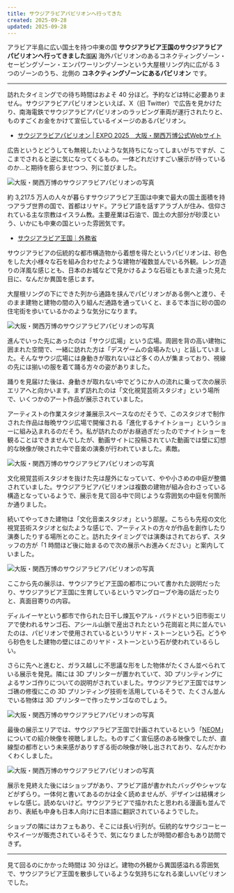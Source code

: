 ```yaml
---
title: サウジアラビアパビリオンへ行ってきた
created: 2025-09-28
updated: 2025-09-28
---
```


アラビア半島に広い国土を持つ中東の国 **サウジアラビア王国のサウジアラビアパビリオンへ行ってきました🇸🇦** 海外パビリオンのあるコネクティングゾーン・セービングゾーン・エンパワーリングゾーンという大屋根リング内に広がる 3 つのゾーンのうち、北側の **コネクティングゾーンにあるパビリオン** です。

---

訪れたタイミングでの待ち時間はおよそ 40 分ほど。予約などは特に必要ありません。サウジアラビアパビリオンといえば、X（旧 Twitter）で広告を見かけたり、南海電鉄でサウジアラビアパビリオンのラッピング車両が運行されたりと、ものすごくお金をかけて宣伝しているイメージのあるパビリオン。

- [サウジアラビアパビリオン | EXPO 2025　大阪・関西万博公式Webサイト](https://www.expo2025.or.jp/official-participant/saudi-arabia/)

広告というとどうしても無視したいような気持ちになってしまいがちですが、ここまでされると逆に気になってくるもの。一体どれだけすごい展示が待っているのか…と期待を膨らませつつ、列に並びました。

![大阪・関西万博のサウジアラビアパビリオンの写真](cb8bf164-8abf-4c7b-4c07-6d94b1bf9b00)

約 3,217.5 万人の人々が暮らすサウジアラビア王国は中東で最大の国土面積を持つアラブ世界の国で、首都はリヤド。アラビア語を話すアラブ人が住み、信仰されている主な宗教はイスラム教。主要産業は石油で、国土の大部分が砂漠という、いかにも中東の国といった雰囲気です。

- [サウジアラビア王国｜外務省](https://www.mofa.go.jp/mofaj/area/saudi/index.html)

サウジアラビアの伝統的な都市構造物から着想を得たというパビリオンは、砂色をした大小様々な石を組み合わせたような建物が複数並んでいる外観。レンガ造りの洋風な感じとも、日本のお城などで見かけるような石垣ともまた違った見た目に、なんだか異国を感じます。

大屋根リングの下にできた列から通路を挟んでパビリオンがある側へと渡り、そのまま建物と建物の間の入り組んだ通路を通っていくと、まるで本当に砂の国の住宅街を歩いているかのような気分になります。

![大阪・関西万博のサウジアラビアパビリオンの写真](d2052630-b8e1-4bd4-5569-ab5a1b9c6900)

進んでいった先にあったのは「サウジ広場」という広場。周囲を背の高い建物に囲まれた空間で、一緒に訪れた方は「デスゲームの会場みたい」と話していました。そんなサウジ広場には身動きが取れないほど多くの人が集まっており、視線の先には揃いの服を着て踊る方々の姿がありました。

踊りを見届けた後は、身動きが取れない中でどうにか人の流れに乗って次の展示エリアへと向かいます。まず訪れたのは「文化視覚芸術スタジオ」という場所で、いくつかのアート作品が展示されていました。

アーティストの作業スタジオ兼展示スペースなのだそうで、このスタジオで制作された作品は毎晩サウジ広場で開催される「進化するナイトショー」というショーに組み込まれるのだそう。私が訪れたのがお昼過ぎだったのでナイトショーを観ることはできませんでしたが、動画サイトに投稿されていた動画では壁に幻想的な映像が映された中で音楽の演奏が行われていました。素敵。

![大阪・関西万博のサウジアラビアパビリオンの写真](4e7e1558-3b9e-419e-f87c-77b043fb8d00)

文化視覚芸術スタジオを抜けた先は屋外になっていて、やや小さめの中庭が整備されていました。サウジアラビアパビリオンは複数の建物が組み合わさっている構造となっているようで、展示を見て回る中で同じような雰囲気の中庭を何箇所か通りました。

続いてやってきた建物は「文化音楽スタジオ」という部屋。こちらも先程の文化視覚芸術スタジオと似たような感じで、アーティストの方々が作品を創作したり演奏したりする場所とのこと。訪れたタイミングでは演奏はされておらず、スタッフの方が「1 時間ほど後に始まるので次の展示へお進みください」と案内していました。

![大阪・関西万博のサウジアラビアパビリオンの写真](91260c1f-a198-44d0-6ca1-41e65471b400)

ここから先の展示は、サウジアラビア王国の都市について書かれた説明だったり、サウジアラビア王国に生育しているというマングローブや海の話だったりと、真面目寄りの内容。

ディルイーヤという都市で作られた日干し煉瓦やアル・バラドという旧市街エリアで使われるサンゴ石、アシール山脈で産出されたという花崗岩と共に並んでいたのは、パビリオンで使用されているというリヤド・ストーンという石。どうやら砂色をした建物の壁にはこのリヤド・ストーンという石が使われているらしい。

さらに先へと進むと、ガラス越しに不思議な形をした物体がたくさん並べられている展示を発見。隣には 3D プリンターが置かれていて、3D プリンティングによるサンゴ作りについての説明がされていました。サウジアラビア王国ではサンゴ礁の修復にこの 3D プリンティング技術を活用しているそうで、たくさん並んでいる物体は 3D プリンターで作ったサンゴなのでしょう。

![大阪・関西万博のサウジアラビアパビリオンの写真](7c35a047-911e-4bf9-7bea-d6cf0ff34f00)

最後の展示エリアでは、サウジアラビア王国で計画されているという「[NEOM](https://www.neom.com/en-us)」についての紹介映像を視聴しました。ものすごく宣伝感のある映像でしたが、直線型の都市という未来感がありすぎる街の映像が映し出されており、なんだかわくわくしました。

![大阪・関西万博のサウジアラビアパビリオンの写真](49e19d53-e8f3-4eaf-3217-c6e888d64000)

展示を見終えた後にはショップがあり、アラビア語が書かれたバッグやシャツなどがずらり。一体何と書いてあるのかは全く読めませんが、デザインは結構オシャレな感じ。読めないけど。サウジアラビアで描かれたと思われる漫画も並んでおり、表紙も中身も日本人向けに日本語に翻訳されているようでした。

ショップの隣にはカフェもあり、そこには長い行列が。伝統的なサウジコーヒーやスイーツが販売されているそうで、気になりましたが時間の都合もあり訪問できず。

---

見て回るのにかかった時間は 30 分ほど。建物の外観から異国感溢れる雰囲気で、サウジアラビア王国を散歩しているような気持ちになれる楽しいパビリオンでした。
